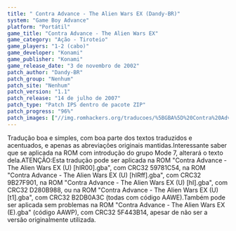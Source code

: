 ```yaml
---
title: " Contra Advance - The Alien Wars EX (Dandy-BR)"
system: "Game Boy Advance"
platform: "Portátil"
game_title: "Contra Advance - The Alien Wars EX"
game_category: "Ação - Tiroteio"
game_players: "1-2 (cabo)"
game_developer: "Konami"
game_publisher: "Konami"
game_release_date: "3 de novembro de 2002"
patch_author: "Dandy-BR"
patch_group: "Nenhum"
patch_site: "Nenhum"
patch_version: "1.1"
patch_release: "14 de julho de 2007"
patch_type: "Patch IPS dentro de pacote ZIP"
patch_progress: "96%"
patch_images: ["//img.romhackers.org/traducoes/%5BGBA%5D%20Contra%20Advance%20-%20The%20Alien%20Wars%20EX%20-%20Dandy-BR,%20Evil%20Darkness%20e%20Fox-Roms%20-%201.png","//img.romhackers.org/traducoes/%5BGBA%5D%20Contra%20Advance%20-%20The%20Alien%20Wars%20EX%20-%20Dandy-BR%20-%202.png","//img.romhackers.org/traducoes/%5BGBA%5D%20Contra%20Advance%20-%20The%20Alien%20Wars%20EX%20-%20Dandy-BR%20-%203.png"]
---
```

Tradução boa e simples, com boa parte dos textos traduzidos e acentuados, e apenas as abreviações originais mantidas.Interessante saber que se aplicada na ROM com introdução do grupo Mode 7, alterará o texto dela.ATENÇÃO:Esta tradução pode ser aplicada na ROM "Contra Advance - The Alien Wars EX (U) [hIR00].gba", com CRC32 59781C54, na ROM "Contra Advance - The Alien Wars EX (U) [hIRff].gba", com CRC32 9B27F901, na ROM "Contra Advance - The Alien Wars EX (U) [hI].gba", com CRC32 D280B988, ou na ROM "Contra Advance - The Alien Wars EX (U) [t1].gba", com CRC32 B2DB0A3C (todas com código AAWE).Também pode ser aplicada sem problemas na ROM "Contra Advance - The Alien Wars EX (E).gba" (código AAWP), com CRC32 5F443B14, apesar de não ser a versão originalmente utilizada.